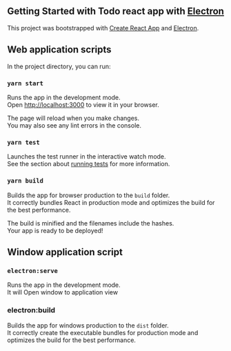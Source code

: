 
## Getting Started with Todo react app with [Electron](https://www.electronjs.org/)

This project was bootstrapped with [Create React App](https://github.com/facebook/create-react-app) and [Electron](https://www.electronjs.org/).

## Web application scripts

In the project directory, you can run:

### `yarn start`

Runs the app in the development mode.\
Open [http://localhost:3000](http://localhost:3000) to view it in your browser.

The page will reload when you make changes.\
You may also see any lint errors in the console.

### `yarn test`

Launches the test runner in the interactive watch mode.\
See the section about [running tests](https://facebook.github.io/create-react-app/docs/running-tests) for more information.

### `yarn build`

Builds the app for browser production to the `build` folder.\
It correctly bundles React in production mode and optimizes the build for the best performance.

The build is minified and the filenames include the hashes.\
Your app is ready to be deployed!

## Window application script 

### `electron:serve`

Runs the app in the development mode.\
It will Open window to application view

### electron:build

Builds the app for windows production to the `dist` folder.\
It correctly create the executable bundles for production mode and optimizes the build for the best performance.